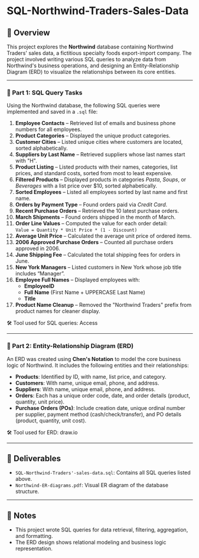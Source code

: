 # SQL-Northwind-Traders-Sales-Data

## 📘 Overview

This project explores the **Northwind** database containing Northwind Traders' sales data, a fictitious specialty foods export-import company. The project involved writing various SQL queries to analyze data from Northwind's business operations, and designing an Entity-Relationship Diagram (ERD) to visualize the relationships between its core entities.

---

### 📂 Part 1: SQL Query Tasks

Using the Northwind database, the following SQL queries were implemented and saved in a `.sql` file:

1. **Employee Contacts** – Retrieved list of emails and business phone numbers for all employees.
2. **Product Categories** – Displayed the unique product categories.
3. **Customer Cities** – Listed unique cities where customers are located, sorted alphabetically.
4. **Suppliers by Last Name** – Retrieved suppliers whose last names start with "H".
5. **Product Listing** – Listed products with their names, categories, list prices, and standard costs, sorted from most to least expensive.
6. **Filtered Products** – Displayed products in categories *Pasta*, *Soups*, or *Beverages* with a list price over $10, sorted alphabetically.
7. **Sorted Employees** – Listed all employees sorted by last name and first name.
8. **Orders by Payment Type** – Found orders paid via *Credit Card*.
9. **Recent Purchase Orders** – Retrieved the 10 latest purchase orders.
10. **March Shipments** – Found orders shipped in the month of March.
11. **Order Line Values** – Computed the value for each order detail:  
    `Value = Quantity * Unit Price * (1 - Discount)`
12. **Average Unit Price** – Calculated the average unit price of ordered items.
13. **2006 Approved Purchase Orders** – Counted all purchase orders approved in 2006.
14. **June Shipping Fee** – Calculated the total shipping fees for orders in June.
15. **New York Managers** – Listed customers in New York whose job title includes “Manager”.
16. **Employee Full Names** – Displayed employees with:
    - **EmployeeID**
    - **Full Name** (First Name + UPPERCASE Last Name)
    - **Title**
17. **Product Name Cleanup** – Removed the "Northwind Traders" prefix from product names for cleaner display.

🛠 Tool used for SQL queries: Access

---

### 🧩 Part 2: Entity-Relationship Diagram (ERD)

An ERD was created using **Chen's Notation** to model the core business logic of Northwind. It includes the following entities and their relationships:

- **Products**: Identified by ID, with name, list price, and category.
- **Customers**: With name, unique email, phone, and address.
- **Suppliers**: With name, unique email, phone, and address.
- **Orders**: Each has a unique order code, date, and order details (product, quantity, unit price).
- **Purchase Orders (POs)**: Include creation date, unique ordinal number per supplier, payment method (cash/check/transfer), and PO details (product, quantity, unit cost).

🛠 Tool used for ERD: draw.io

---

## 📁 Deliverables

- `SQL-Northwind-Traders'-sales-data.sql`: Contains all SQL queries listed above.
- `Northwind-ER-diagrams.pdf`: Visual ER diagram of the database structure.

---

## 📌 Notes

- This project wrote SQL queries for data retrieval, filtering, aggregation, and formatting.
- The ERD design shows relational modeling and business logic representation.
